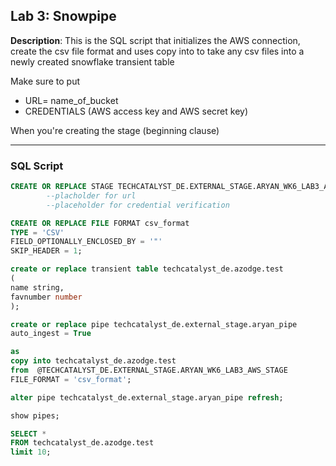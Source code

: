 ## Lab 3: Snowpipe

**Description**: This is the SQL script that initializes the AWS connection, create the csv file format and uses copy into to take any csv files into a newly created snowflake transient table

Make sure to put
* URL= name_of_bucket
* CREDENTIALS (AWS access key and AWS secret key)


When you're creating the stage (beginning clause)

---
### SQL Script
``` sql
CREATE OR REPLACE STAGE TECHCATALYST_DE.EXTERNAL_STAGE.ARYAN_WK6_LAB3_AWS_STAGE
        --placholder for url
        --placeholder for credential verification

CREATE OR REPLACE FILE FORMAT csv_format
TYPE = 'CSV'
FIELD_OPTIONALLY_ENCLOSED_BY = '"'
SKIP_HEADER = 1;

create or replace transient table techcatalyst_de.azodge.test
(
name string,
favnumber number
);

create or replace pipe techcatalyst_de.external_stage.aryan_pipe
auto_ingest = True

as 
copy into techcatalyst_de.azodge.test
from  @TECHCATALYST_DE.EXTERNAL_STAGE.ARYAN_WK6_LAB3_AWS_STAGE
FILE_FORMAT = 'csv_format';

alter pipe techcatalyst_de.external_stage.aryan_pipe refresh;

show pipes;

SELECT *
FROM techcatalyst_de.azodge.test
limit 10;
```